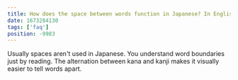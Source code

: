 ```yaml
---
title: How does the space between words function in Japanese? In English you have a space between words but I can't see that in Japanese.
date: 1673284130
tags: ['faq']
position: -9983
---
```


Usually spaces aren't used in Japanese.
You understand word boundaries just by reading.
The alternation between kana and kanji makes it visually easier to tell words apart.
